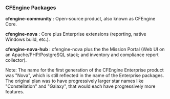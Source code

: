 ### CFEngine Packages

**cfengine-community**
: Open-source product, also known as CFEngine Core.

**cfengine-nova**
: Core plus Enterprise extensions (reporting, native Windows build, etc.).

**cfengine-nova-hub**
: cfengine-nova plus the the Mission Portal (Web UI on an Apache/PHP/PostgreSQL stack; and inventory and compliance report collector).

Note: The name for the first generation of the CFEngine Enterprise product was "Nova", which is still reflected in the name of the Enterprise packages. The original plan was to have progressively larger star names like "Constellation" and "Galaxy", that would each have progressively more features.
